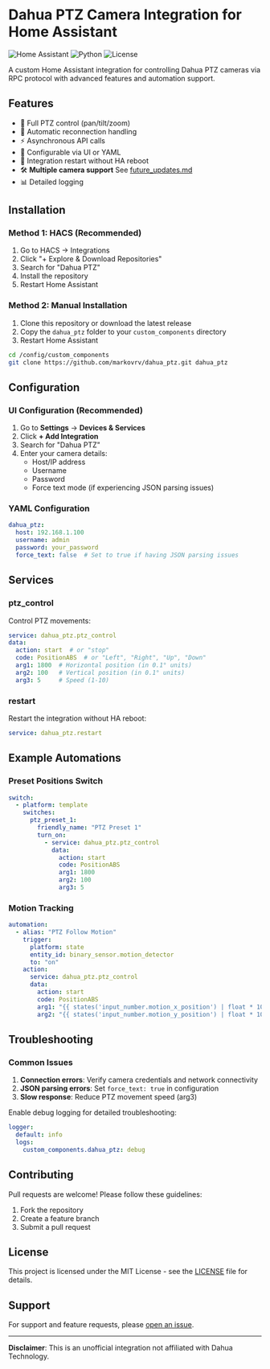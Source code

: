 # Dahua PTZ Camera Integration for Home Assistant

![Home Assistant](https://img.shields.io/badge/Home_Assistant-2025.5-blue?logo=home-assistant&logoColor=white)
![Python](https://img.shields.io/badge/Python-3.9+-blue?logo=python&logoColor=white)
![License](https://img.shields.io/github/license/markovrv/dahua_ptz)

A custom Home Assistant integration for controlling Dahua PTZ cameras via RPC protocol with advanced features and automation support.

## Features

- 🎥 Full PTZ control (pan/tilt/zoom)
- 🔄 Automatic reconnection handling
- ⚡ Asynchronous API calls
- 🔧 Configurable via UI or YAML
- 🔄 Integration restart without HA reboot
- 🛠️ **Multiple camera support** See [future_updates.md](future_updates.md)
- 📊 Detailed logging

## Installation

### Method 1: HACS (Recommended)
1. Go to HACS → Integrations
2. Click "+ Explore & Download Repositories"
3. Search for "Dahua PTZ"
4. Install the repository
5. Restart Home Assistant

### Method 2: Manual Installation
1. Clone this repository or download the latest release
2. Copy the `dahua_ptz` folder to your `custom_components` directory
3. Restart Home Assistant

```bash
cd /config/custom_components
git clone https://github.com/markovrv/dahua_ptz.git dahua_ptz
```

## Configuration

### UI Configuration (Recommended)
1. Go to **Settings** → **Devices & Services**
2. Click **+ Add Integration**
3. Search for "Dahua PTZ"
4. Enter your camera details:
   - Host/IP address
   - Username
   - Password
   - Force text mode (if experiencing JSON parsing issues)

### YAML Configuration
```yaml
dahua_ptz:
  host: 192.168.1.100
  username: admin
  password: your_password
  force_text: false  # Set to true if having JSON parsing issues
```

## Services

### ptz_control
Control PTZ movements:
```yaml
service: dahua_ptz.ptz_control
data:
  action: start  # or "stop"
  code: PositionABS  # or "Left", "Right", "Up", "Down"
  arg1: 1800  # Horizontal position (in 0.1° units)
  arg2: 100   # Vertical position (in 0.1° units)
  arg3: 5     # Speed (1-10)
```

### restart
Restart the integration without HA reboot:
```yaml
service: dahua_ptz.restart
```

## Example Automations

### Preset Positions Switch
```yaml
switch:
  - platform: template
    switches:
      ptz_preset_1:
        friendly_name: "PTZ Preset 1"
        turn_on:
          - service: dahua_ptz.ptz_control
            data:
              action: start
              code: PositionABS
              arg1: 1800
              arg2: 100
              arg3: 5
```

### Motion Tracking
```yaml
automation:
  - alias: "PTZ Follow Motion"
    trigger:
      platform: state
      entity_id: binary_sensor.motion_detector
      to: "on"
    action:
      service: dahua_ptz.ptz_control
      data:
        action: start
        code: PositionABS
        arg1: "{{ states('input_number.motion_x_position') | float * 10 }}"
        arg2: "{{ states('input_number.motion_y_position') | float * 10 }}"
```

## Troubleshooting

### Common Issues
1. **Connection errors**: Verify camera credentials and network connectivity
2. **JSON parsing errors**: Set `force_text: true` in configuration
3. **Slow response**: Reduce PTZ movement speed (arg3)

Enable debug logging for detailed troubleshooting:
```yaml
logger:
  default: info
  logs:
    custom_components.dahua_ptz: debug
```

## Contributing

Pull requests are welcome! Please follow these guidelines:
1. Fork the repository
2. Create a feature branch
3. Submit a pull request

## License

This project is licensed under the MIT License - see the [LICENSE](LICENSE) file for details.

## Support

For support and feature requests, please [open an issue](https://github.com/markovrv/dahua_ptz/issues).

---

**Disclaimer**: This is an unofficial integration not affiliated with Dahua Technology.
